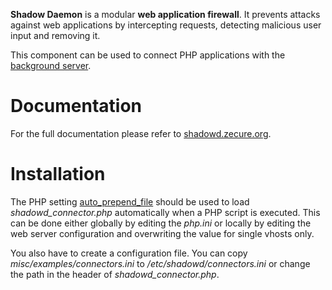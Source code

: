 **Shadow Daemon** is a modular **web application firewall**. It prevents attacks against web applications by intercepting requests, detecting malicious user input and removing it.

This component can be used to connect PHP applications with the [background server](https://github.com/zecure/shadowd).

# Documentation
For the full documentation please refer to [shadowd.zecure.org](https://shadowd.zecure.org/).

# Installation
The PHP setting [auto_prepend_file](http://de1.php.net/manual/en/ini.core.php#ini.auto-prepend-file) should be used to load *shadowd_connector.php* automatically when a PHP script is executed. This can be done either globally by editing the *php.ini* or locally by editing the web server configuration and overwriting the value for single vhosts only.

You also have to create a configuration file. You can copy *misc/examples/connectors.ini* to */etc/shadowd/connectors.ini* or change the path in the header of *shadowd_connector.php*.
